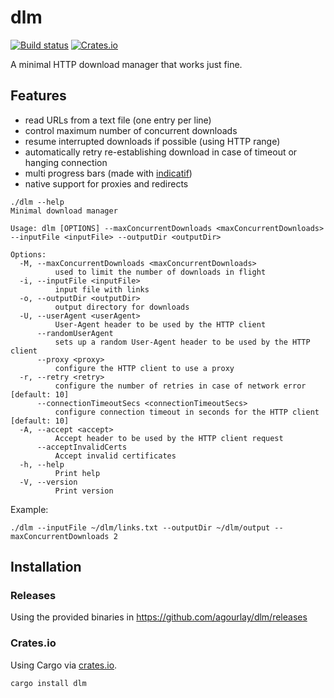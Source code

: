 # dlm

[![Build status](https://github.com/agourlay/dlm/actions/workflows/ci.yml/badge.svg)](https://github.com/agourlay/dlm/actions/workflows/ci.yml)
[![Crates.io](https://img.shields.io/crates/v/dlm.svg)](https://crates.io/crates/dlm)

A minimal HTTP download manager that works just fine.

## Features

- read URLs from a text file (one entry per line)
- control maximum number of concurrent downloads
- resume interrupted downloads if possible (using HTTP range)
- automatically retry re-establishing download in case of timeout or hanging connection
- multi progress bars (made with [indicatif](https://github.com/mitsuhiko/indicatif))
- native support for proxies and redirects

```
./dlm --help
Minimal download manager

Usage: dlm [OPTIONS] --maxConcurrentDownloads <maxConcurrentDownloads> --inputFile <inputFile> --outputDir <outputDir>

Options:
  -M, --maxConcurrentDownloads <maxConcurrentDownloads>
          used to limit the number of downloads in flight
  -i, --inputFile <inputFile>
          input file with links
  -o, --outputDir <outputDir>
          output directory for downloads
  -U, --userAgent <userAgent>
          User-Agent header to be used by the HTTP client
      --randomUserAgent
          sets up a random User-Agent header to be used by the HTTP client
      --proxy <proxy>
          configure the HTTP client to use a proxy
  -r, --retry <retry>
          configure the number of retries in case of network error [default: 10]
      --connectionTimeoutSecs <connectionTimeoutSecs>
          configure connection timeout in seconds for the HTTP client [default: 10]
  -A, --accept <accept>
          Accept header to be used by the HTTP client request
      --acceptInvalidCerts
          Accept invalid certificates
  -h, --help
          Print help
  -V, --version
          Print version

```

Example:

```
./dlm --inputFile ~/dlm/links.txt --outputDir ~/dlm/output --maxConcurrentDownloads 2
```

## Installation

### Releases

Using the provided binaries in https://github.com/agourlay/dlm/releases

### Crates.io

Using Cargo via [crates.io](https://crates.io/crates/dlm).

```bash
cargo install dlm
```
